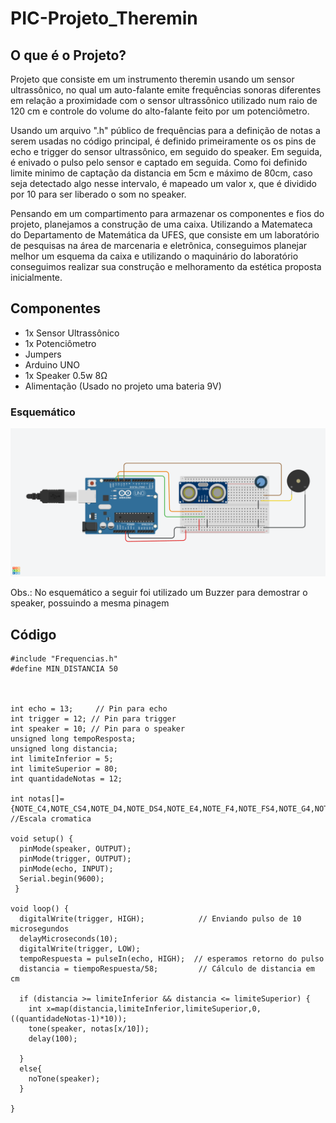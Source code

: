 # PIC-Projeto_Theremin
## O que é o Projeto?

<p>Projeto que consiste em um instrumento theremin usando um sensor ultrassônico, no qual um auto-falante emite frequências sonoras diferentes em relação a proximidade com o sensor ultrassônico utilizado num raio de 120 cm e controle do volume do alto-falante feito por um potenciômetro.</p>

<p>Usando um arquivo ".h" público de frequências para a definição de notas a serem usadas no código principal, é definido primeiramente os os pins de echo e trigger do sensor ultrassônico, em seguido do speaker. Em seguida, é enivado o pulso pelo sensor e captado em seguida. Como foi definido limite minimo de captação da distancia em 5cm e máximo de 80cm, caso seja detectado algo nesse intervalo, é mapeado um valor x, que é dividido por 10 para ser liberado o som no speaker.</p>

<p>Pensando em um compartimento para armazenar os componentes e fios do projeto, planejamos a construção de uma caixa. Utilizando a Matemateca do Departamento de Matemática da UFES, que consiste em um laboratório de pesquisas na área de marcenaria e eletrônica, conseguimos planejar melhor um esquema da caixa e utilizando o maquinário do laboratório conseguimos realizar sua construção e melhoramento da estética proposta inicialmente.</p>


## Componentes
- 1x Sensor Ultrassônico
- 1x Potenciômetro
- Jumpers
- Arduino UNO
- 1x Speaker 0.5w 8Ω
- Alimentação (Usado no projeto uma bateria 9V)

### Esquemático
![a](https://github.com/DavidMarquesss/PIC-Projeto_Theremin/blob/main/Amazing%20Tumelo.png)
<p>Obs.: No esquemático a seguir foi utilizado um Buzzer para demostrar o speaker, possuindo a mesma pinagem</p>

## Código
```
#include "Frequencias.h"
#define MIN_DISTANCIA 50



int echo = 13;     // Pin para echo                          
int trigger = 12; // Pin para trigger                               
int speaker = 10; // Pin para o speaker
unsigned long tempoResposta;
unsigned long distancia;
int limiteInferior = 5;
int limiteSuperior = 80;
int quantidadeNotas = 12;

int notas[]={NOTE_C4,NOTE_CS4,NOTE_D4,NOTE_DS4,NOTE_E4,NOTE_F4,NOTE_FS4,NOTE_G4,NOTE_GS4,NOTE_A4,NOTE_AS4,NOTE_B4,NOTE_C5}; //Escala cromatica

void setup() {
  pinMode(speaker, OUTPUT);                  
  pinMode(trigger, OUTPUT);                     
  pinMode(echo, INPUT);   
  Serial.begin(9600);                 
 } 

void loop() {
  digitalWrite(trigger, HIGH);            // Enviando pulso de 10 microsegundos
  delayMicroseconds(10);                        
  digitalWrite(trigger, LOW);                   
  tempoRespuesta = pulseIn(echo, HIGH);  // esperamos retorno do pulso
  distancia = tiempoRespuesta/58;         // Cálculo de distancia em cm
  
  if (distancia >= limiteInferior && distancia <= limiteSuperior) {
    int x=map(distancia,limiteInferior,limiteSuperior,0,((quantidadeNotas-1)*10));
    tone(speaker, notas[x/10]);
    delay(100);
  
  }  
  else{
    noTone(speaker);
  }
   
}
  ```



